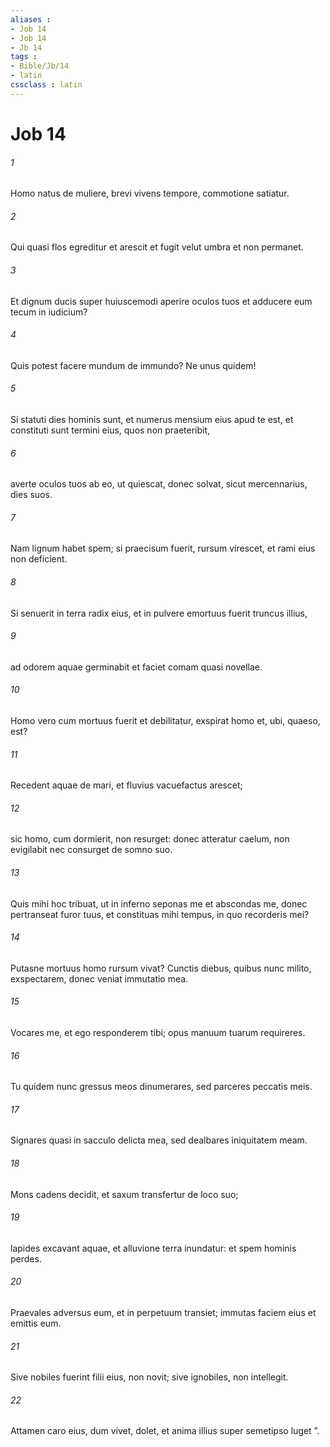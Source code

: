 ```yaml
---
aliases : 
- Job 14
- Job 14
- Jb 14
tags : 
- Bible/Jb/14
- latin
cssclass : latin
---
```


# Job 14

###### 1
Homo natus de muliere, brevi vivens tempore, commotione satiatur.
###### 2
Qui quasi flos egreditur et arescit et fugit velut umbra et non permanet.
###### 3
Et dignum ducis super huiuscemodi aperire oculos tuos et adducere eum tecum in iudicium?
###### 4
Quis potest facere mundum de immundo? Ne unus quidem!
###### 5
Si statuti dies hominis sunt, et numerus mensium eius apud te est, et constituti sunt termini eius, quos non praeteribit,
###### 6
averte oculos tuos ab eo, ut quiescat, donec solvat, sicut mercennarius, dies suos.
###### 7
Nam lignum habet spem; si praecisum fuerit, rursum virescet, et rami eius non deficient.
###### 8
Si senuerit in terra radix eius, et in pulvere emortuus fuerit truncus illius,
###### 9
ad odorem aquae germinabit et faciet comam quasi novellae.
###### 10
Homo vero cum mortuus fuerit et debilitatur, exspirat homo et, ubi, quaeso, est?
###### 11
Recedent aquae de mari, et fluvius vacuefactus arescet;
###### 12
sic homo, cum dormierit, non resurget: donec atteratur caelum, non evigilabit nec consurget de somno suo.
###### 13
Quis mihi hoc tribuat, ut in inferno seponas me et abscondas me, donec pertranseat furor tuus, et constituas mihi tempus, in quo recorderis mei?
###### 14
Putasne mortuus homo rursum vivat? Cunctis diebus, quibus nunc milito, exspectarem, donec veniat immutatio mea.
###### 15
Vocares me, et ego responderem tibi; opus manuum tuarum requireres.
###### 16
Tu quidem nunc gressus meos dinumerares, sed parceres peccatis meis.
###### 17
Signares quasi in sacculo delicta mea, sed dealbares iniquitatem meam.
###### 18
Mons cadens decidit, et saxum transfertur de loco suo;
###### 19
lapides excavant aquae, et alluvione terra inundatur: et spem hominis perdes.
###### 20
Praevales adversus eum, et in perpetuum transiet; immutas faciem eius et emittis eum.
###### 21
Sive nobiles fuerint filii eius, non novit; sive ignobiles, non intellegit.
###### 22
Attamen caro eius, dum vivet, dolet, et anima illius super semetipso luget ”.
